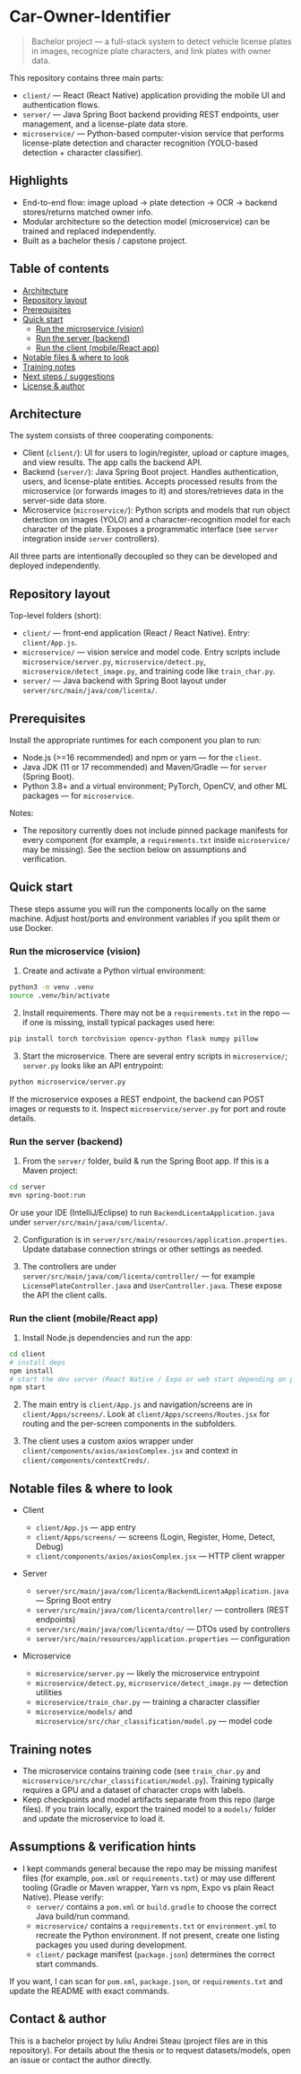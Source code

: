 # Car-Owner-Identifier

> Bachelor project — a full-stack system to detect vehicle license plates in images, recognize plate characters, and link plates with owner data.

This repository contains three main parts:

- `client/` — React (React Native) application providing the mobile UI and authentication flows.
- `server/` — Java Spring Boot backend providing REST endpoints, user management, and a license-plate data store.
- `microservice/` — Python-based computer-vision service that performs license-plate detection and character recognition (YOLO-based detection + character classifier).

## Highlights

- End-to-end flow: image upload -> plate detection -> OCR -> backend stores/returns matched owner info.
- Modular architecture so the detection model (microservice) can be trained and replaced independently.
- Built as a bachelor thesis / capstone project.

## Table of contents

- [Architecture](#architecture)
- [Repository layout](#repository-layout)
- [Prerequisites](#prerequisites)
- [Quick start](#quick-start)
  - [Run the microservice (vision)](#run-the-microservice-vision)
  - [Run the server (backend)](#run-the-server-backend)
  - [Run the client (mobile/React app)](#run-the-client-mobilereact-app)
- [Notable files & where to look](#notable-files--where-to-look)
- [Training notes](#training-notes)
- [Next steps / suggestions](#next-steps--suggestions)
- [License & author](#license--author)

## Architecture

The system consists of three cooperating components:

- Client (`client/`): UI for users to login/register, upload or capture images, and view results. The app calls the backend API.
- Backend (`server/`): Java Spring Boot project. Handles authentication, users, and license-plate entities. Accepts processed results from the microservice (or forwards images to it) and stores/retrieves data in the server-side data store.
- Microservice (`microservice/`): Python scripts and models that run object detection on images (YOLO) and a character-recognition model for each character of the plate. Exposes a programmatic interface (see `server` integration inside `server` controllers).

All three parts are intentionally decoupled so they can be developed and deployed independently.

## Repository layout

Top-level folders (short):

- `client/` — front-end application (React / React Native). Entry: `client/App.js`.
- `microservice/` — vision service and model code. Entry scripts include `microservice/server.py`, `microservice/detect.py`, `microservice/detect_image.py`, and training code like `train_char.py`.
- `server/` — Java backend with Spring Boot layout under `server/src/main/java/com/licenta/`.

## Prerequisites

Install the appropriate runtimes for each component you plan to run:

- Node.js (>=16 recommended) and npm or yarn — for the `client`.
- Java JDK (11 or 17 recommended) and Maven/Gradle — for `server` (Spring Boot).
- Python 3.8+ and a virtual environment; PyTorch, OpenCV, and other ML packages — for `microservice`.

Notes:

- The repository currently does not include pinned package manifests for every component (for example, a `requirements.txt` inside `microservice/` may be missing). See the section below on assumptions and verification.

## Quick start

These steps assume you will run the components locally on the same machine. Adjust host/ports and environment variables if you split them or use Docker.

### Run the microservice (vision)

1. Create and activate a Python virtual environment:

```bash
python3 -m venv .venv
source .venv/bin/activate
```

2. Install requirements. There may not be a `requirements.txt` in the repo — if one is missing, install typical packages used here:

```bash
pip install torch torchvision opencv-python flask numpy pillow
```

3. Start the microservice. There are several entry scripts in `microservice/`; `server.py` looks like an API entrypoint:

```bash
python microservice/server.py
```

If the microservice exposes a REST endpoint, the backend can POST images or requests to it. Inspect `microservice/server.py` for port and route details.

### Run the server (backend)

1. From the `server/` folder, build & run the Spring Boot app. If this is a Maven project:

```bash
cd server
mvn spring-boot:run
```

Or use your IDE (IntelliJ/Eclipse) to run `BackendLicentaApplication.java` under `server/src/main/java/com/licenta/`.

2. Configuration is in `server/src/main/resources/application.properties`. Update database connection strings or other settings as needed.

3. The controllers are under `server/src/main/java/com/licenta/controller/` — for example `LicensePlateController.java` and `UserController.java`. These expose the API the client calls.

### Run the client (mobile/React app)

1. Install Node.js dependencies and run the app:

```bash
cd client
# install deps
npm install
# start the dev server (React Native / Expo or web start depending on project)
npm start
```

2. The main entry is `client/App.js` and navigation/screens are in `client/Apps/screens/`. Look at `client/Apps/screens/Routes.jsx` for routing and the per-screen components in the subfolders.

3. The client uses a custom axios wrapper under `client/components/axios/axiosComplex.jsx` and context in `client/components/contextCreds/`.

## Notable files & where to look

- Client
  - `client/App.js` — app entry
  - `client/Apps/screens/` — screens (Login, Register, Home, Detect, Debug)
  - `client/components/axios/axiosComplex.jsx` — HTTP client wrapper

- Server
  - `server/src/main/java/com/licenta/BackendLicentaApplication.java` — Spring Boot entry
  - `server/src/main/java/com/licenta/controller/` — controllers (REST endpoints)
  - `server/src/main/java/com/licenta/dto/` — DTOs used by controllers
  - `server/src/main/resources/application.properties` — configuration

- Microservice
  - `microservice/server.py` — likely the microservice entrypoint
  - `microservice/detect.py`, `microservice/detect_image.py` — detection utilities
  - `microservice/train_char.py` — training a character classifier
  - `microservice/models/` and `microservice/src/char_classification/model.py` — model code

## Training notes

- The microservice contains training code (see `train_char.py` and `microservice/src/char_classification/model.py`). Training typically requires a GPU and a dataset of character crops with labels.
- Keep checkpoints and model artifacts separate from this repo (large files). If you train locally, export the trained model to a `models/` folder and update the microservice to load it.

## Assumptions & verification hints

- I kept commands general because the repo may be missing manifest files (for example, `pom.xml` or `requirements.txt`) or may use different tooling (Gradle or Maven wrapper, Yarn vs npm, Expo vs plain React Native). Please verify:
  - `server/` contains a `pom.xml` or `build.gradle` to choose the correct Java build/run command.
  - `microservice/` contains a `requirements.txt` or `environment.yml` to recreate the Python environment. If not present, create one listing packages you used during development.
  - `client/` package manifest (`package.json`) determines the correct start commands.

If you want, I can scan for `pom.xml`, `package.json`, or `requirements.txt` and update the README with exact commands.

## Contact & author

This is a bachelor project by Iuliu Andrei Steau (project files are in this repository). For details about the thesis or to request datasets/models, open an issue or contact the author directly.


